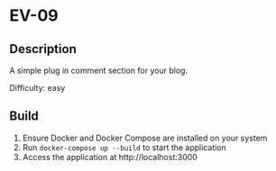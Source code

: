 # EV-09

## Description
A simple plug in comment section for your blog.

Difficulty: easy

## Build
1. Ensure Docker and Docker Compose are installed on your system
2. Run `docker-compose up --build` to start the application
3. Access the application at http://localhost:3000
